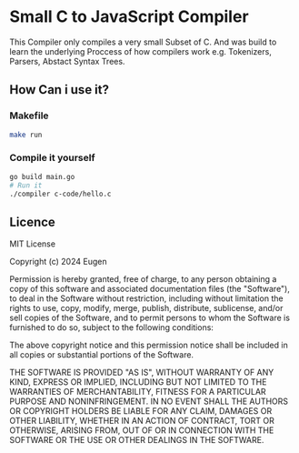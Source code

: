 # Small C to JavaScript Compiler
This Compiler only compiles a very small Subset of C. And was build to learn the underlying Proccess of how compilers work e.g. Tokenizers, Parsers, Abstact Syntax Trees.



## How Can i use it?
### Makefile
```bash
make run
```
### Compile it yourself

```bash
go build main.go
# Run it
./compiler c-code/hello.c
```

## Licence
MIT License

Copyright (c) 2024 Eugen

Permission is hereby granted, free of charge, to any person obtaining a copy
of this software and associated documentation files (the "Software"), to deal
in the Software without restriction, including without limitation the rights
to use, copy, modify, merge, publish, distribute, sublicense, and/or sell
copies of the Software, and to permit persons to whom the Software is
furnished to do so, subject to the following conditions:

The above copyright notice and this permission notice shall be included in all
copies or substantial portions of the Software.

THE SOFTWARE IS PROVIDED "AS IS", WITHOUT WARRANTY OF ANY KIND, EXPRESS OR
IMPLIED, INCLUDING BUT NOT LIMITED TO THE WARRANTIES OF MERCHANTABILITY,
FITNESS FOR A PARTICULAR PURPOSE AND NONINFRINGEMENT. IN NO EVENT SHALL THE
AUTHORS OR COPYRIGHT HOLDERS BE LIABLE FOR ANY CLAIM, DAMAGES OR OTHER
LIABILITY, WHETHER IN AN ACTION OF CONTRACT, TORT OR OTHERWISE, ARISING FROM,
OUT OF OR IN CONNECTION WITH THE SOFTWARE OR THE USE OR OTHER DEALINGS IN THE
SOFTWARE.
